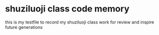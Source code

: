 # shuziluoji class code memory
this is my testfile to record my shuziluoji class work for review and inspire future generations
